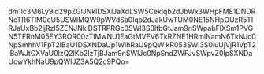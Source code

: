 dm1lc3M6Ly9ld29pZGlJNklDSXlJaXdLSW5Ceklqb2dJbWx3WHpFME1DNDRNeTR6TlM0eU5USWlMQW9pWVdSa0lqb2dJakUwTUM0NE15NHpOUzR5TlRJaUxBb2ljRzl5ZENJNklDSTRPRGc0SWl3S0ltbGtJam9nSWpabFlXSm1PVGN5TFRnM05EY3ROR00zTlMwNU1EaGtMVFV6TkRZNE1HRmlNamN6TkNJc0NpSmhhV1FpT2lBaU1DSXNDaUp1WlhRaU9pQWlkR053SWl3S0luUjVjR1VpT2lBaWJtOXVaU0lzQ2lKb2IzTjBJam9nSWlJc0NpSndZWFJvSWpvZ0lpSXNDaUowYkhNaU9pQWlJZ3A5Q2c9PQo=
